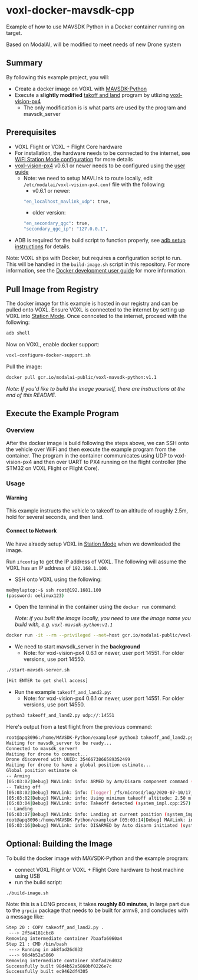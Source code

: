 # voxl-docker-mavsdk-cpp

Example of how to use MAVSDK Python in a Docker container running on target.

Based on ModalAI, will be modified to meet needs of new Drone system

## Summary

By following this example project, you will:

- Create a docker image on VOXL with [MAVSDK-Python](https://github.com/mavlink/MAVSDK-Python)
- Execute a **slightly modified** [takoff and land](https://github.com/mavlink/MAVSDK-Python/blob/master/examples/takeoff_and_land.py) program by utlizing [voxl-vision-px4](https://gitlab.com/voxl-public/voxl-vision-px4)
  - The only modification is is what parts are used by the program and mavsdk_server

## Prerequisites

- VOXL Flight or VOXL + Flight Core hardware
- For installation, the hardware needs to be connected to the internet, see [WiFi Station Mode configuration](https://docs.modalai.com/wifi-setup/#configure-station-mode) for more details
- [voxl-vision-px4](https://gitlab.com/voxl-public/voxl-vision-px4) v0.6.1 or newer needs to be configured using the [user guide](https://docs.modalai.com/voxl-vision-px4-installation/)
  - Note: we need to setup MAVLInk to route locally, edit `/etc/modalai/voxl-vision-px4.conf` file with the following:
    - v0.6.1 or newer:
    ```bash
    "en_localhost_mavlink_udp":	true,
    ```
    - older version:
    ```bash
    "en_secondary_qgc": true,
    "secondary_qgc_ip": "127.0.0.1",
    ```
- ADB is required for the build script to function properly, see [adb setup instructions](https://docs.modalai.com/setup-adb/) for details.

Note: VOXL ships with Docker, but requires a configuration script to run.  This will be handled in the `build-image.sh` script in this repository.  For more information, see the [Docker development user guide](https://docs.modalai.com/docker-on-voxl/) for more information.

## Pull Image from Registry

The docker image for this example is hosted in our registry and can be pulled onto VOXL.  Ensure VOXL is connected to the internet by setting  up VOXL into [Station Mode](https://docs.modalai.com/wifi-setup/#configure-station-mode).  Once connceted to the internet, proceed with the following:

```bash
adb shell
```

Now on VOXL, enable docker support:

```bash
voxl-configure-docker-support.sh
```

Pull the image:

```bash
docker pull gcr.io/modalai-public/voxl-mavsdk-python:v1.1
```

*Note: If you'd like to build the image yourself, there are instructions at the end of this README.*

## Execute the Example Program

### Overview

After the docker image is build following the steps above, we can SSH onto the vehicle over WiFi and then execute the example program from the container.  The program in the container communicates using UDP to voxl-vision-px4 and then over UART to PX4 running on the flight controller (the STM32 on VOXL Flight or Flight Core).

### Usage

#### Warning

This example instructs the vehicle to takeoff to an altitude of roughly 2.5m, hold for several seconds, and then land.

#### Connect to Network

We have alraedy setup VOXL in [Station Mode](https://docs.modalai.com/wifi-setup/#configure-station-mode) when we downloaded the image.  

Run `ifconfig` to get the IP address of VOXL.  The following will assume the VOXL has an IP address of `192.168.1.100`.

- SSH onto VOXL using the following:

```bash
me@mylaptop:~$ ssh root@192.1681.100
(password: oelinux123)
```

- Open the terminal in the container using the `docker run` command:

  *Note: if you built the image locally, you need to use the image name you build with, e.g. `voxl-mavsdk-python:v1.1`*

```bash
docker run -it --rm --privileged --net=host gcr.io/modalai-public/voxl-mavsdk-python:v1.1 /bin/bash
```

- We need to start mavsdk_server in the **background**
  - Note: for voxl-vision-px4 0.6.1 or newer, user port 14551.  For older versions, use port 14550.

```bash
./start-mavsdk-server.sh

[Hit ENTER to get shell access]
```

- Run the example `takeoff_and_land2.py`:
  - Note: for voxl-vision-px4 0.6.1 or newer, user port 14551.  For older versions, use port 14550.


```bash
python3 takeoff_and_land2.py udp://:14551
```

Here's output from a test flight from the previous command:

```bash
root@apq8096:/home/MAVSDK-Python/examples# python3 takeoff_and_land2.py udp://:14551
Waiting for mavsdk_server to be ready...
Connected to mavsdk_server!
Waiting for drone to connect...
Drone discovered with UUID: 3546673866589352499
Waiting for drone to have a global position estimate...
Global position estimate ok
-- Arming
[05:03:02|Debug] MAVLink: info: ARMED by Arm/Disarm component command (system_impl.cpp:257)
-- Taking off
[05:03:02|Debug] MAVLink: info: [logger] /fs/microsd/log/2020-07-10/17_03_02.ulg (system_impl.cpp:257)
[05:03:02|Debug] MAVLink: info: Using minimum takeoff altitude: 2.50 m (system_impl.cpp:257)
[05:03:04|Debug] MAVLink: info: Takeoff detected (system_impl.cpp:257)
-- Landing
[05:03:07|Debug] MAVLink: info: Landing at current position (system_impl.cpp:257)
root@apq8096:/home/MAVSDK-Python/examples# [05:03:14|Debug] MAVLink: info: Landing detected (system_impl.cpp:257)
[05:03:16|Debug] MAVLink: info: DISARMED by Auto disarm initiated (system_impl.cpp:257)
```

## Optional: Building the Image

To build the docker image with MAVSDK-Python and the example program:

- connect VOXL Flight or VOXL + Flight Core hardware to host machine using USB
- run the build script:

```bash
./build-image.sh
```

Note: this is a LONG process, it takes **roughly 80 minutes**, in large part due to the `grpcio` package that needs to be built for armv8, and concludes with a message like:

```bash
Step 20 : COPY takeoff_and_land2.py .
 ---> 2f5a4181cbc8
Removing intermediate container 7baafa6060a4
Step 21 : CMD /bin/bash
 ---> Running in ab8fad26d032
 ---> 98d4b52a5860
Removing intermediate container ab8fad26d032
Successfully built 98d4b52a5860bf0226e7c
Successfully built ec9462df4305
```
